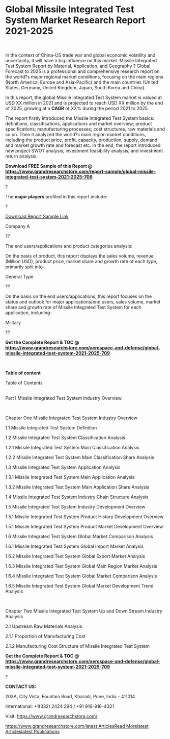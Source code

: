<h1>Global Missile Integrated Test System Market Research Report 2021-2025</h1><br/><p>In the context of China-US trade war and global economic volatility and uncertainty, it will have a big influence on this market. Missile Integrated Test System Report by Material, Application, and Geography ? Global Forecast to 2025 is a professional and comprehensive research report on the world?s major regional market conditions, focusing on the main regions (North America, Europe and Asia-Pacific) and the main countries (United States, Germany, United Kingdom, Japan, South Korea and China).</p>
 
 
 
 <p>In this report, the global Missile Integrated Test System market is valued at USD XX million in 2021 and is projected to reach USD XX million by the end of 2025, growing at a <strong>CAGR</strong> of XX% during the period 2021 to 2025.</p>
 
 
 
 <p>The report firstly introduced the Missile Integrated Test System basics: definitions, classifications, applications and market overview; product specifications; manufacturing processes; cost structures, raw materials and so on. Then it analyzed the world?s main region market conditions, including the product price, profit, capacity, production, supply, demand and market growth rate and forecast etc. In the end, the report introduced new project SWOT analysis, investment feasibility analysis, and investment return analysis.</p>
 
 
 
 <div><b>Download FREE Sample of this Report @ <a href="https://www.grandresearchstore.com/report-sample/global-missile-integrated-test-system-2021-2025-709">https://www.grandresearchstore.com/report-sample/global-missile-integrated-test-system-2021-2025-709</a></b></div>
 
 
 
 <p>? </p>
 
 
 
 <p>The <strong>major players</strong> profiled in this report include:</p>
 
 
 
 <p>? </p>
 
 
 
 <p><a href="https://www.grandresearchstore.com/mr-admin/report-sample/global-missile-integrated-test-system-2021-2025-709">Download Report Sample Link</a></p>
 
 
 
 <p>Company A</p>
 
 
 
 <p>??</p>
 
 
 
 <p>The end users/applications and product categories analysis:</p>
 
 
 
 <p>On the basis of product, this report displays the sales volume, revenue (Million USD), product price, market share and growth rate of each type, primarily split into-</p>
 
 
 
 <p>General Type</p>
 
 
 
 <p>??</p>
 
 
 
 <p>On the basis on the end users/applications, this report focuses on the status and outlook for major applications/end users, sales volume, market share and growth rate of Missile Integrated Test System for each application, including-</p>
 
 
 
 <p>Military</p>
 
 
 
 <p>??</p>
 
 
 
 <div><b>Get the Complete Report & TOC @ <a href="https://www.grandresearchstore.com/aerospace-and-defense/global-missile-integrated-test-system-2021-2025-709">https://www.grandresearchstore.com/aerospace-and-defense/global-missile-integrated-test-system-2021-2025-709</a></b></div>
 
 
 
 <p><br />
 
 <b>Table of content</b></p>
 
 
 
 <p>Table of Contents<br />
 
 <br />
 
 Part I Missile Integrated Test System Industry Overview<br />
 
 <br />
 
 Chapter One Missile Integrated Test System Industry Overview<br />
 
 1.1 Missile Integrated Test System Definition<br />
 
 1.2 Missile Integrated Test System Classification Analysis<br />
 
 1.2.1 Missile Integrated Test System Main Classification Analysis<br />
 
 1.2.2 Missile Integrated Test System Main Classification Share Analysis<br />
 
 1.3 Missile Integrated Test System Application Analysis<br />
 
 1.3.1 Missile Integrated Test System Main Application Analysis<br />
 
 1.3.2 Missile Integrated Test System Main Application Share Analysis<br />
 
 1.4 Missile Integrated Test System Industry Chain Structure Analysis<br />
 
 1.5 Missile Integrated Test System Industry Development Overview<br />
 
 1.5.1 Missile Integrated Test System Product History Development Overview<br />
 
 1.5.1 Missile Integrated Test System Product Market Development Overview<br />
 
 1.6 Missile Integrated Test System Global Market Comparison Analysis<br />
 
 1.6.1 Missile Integrated Test System Global Import Market Analysis<br />
 
 1.6.2 Missile Integrated Test System Global Export Market Analysis<br />
 
 1.6.3 Missile Integrated Test System Global Main Region Market Analysis<br />
 
 1.6.4 Missile Integrated Test System Global Market Comparison Analysis<br />
 
 1.6.5 Missile Integrated Test System Global Market Development Trend Analysis<br />
 
 <br />
 
 Chapter Two Missile Integrated Test System Up and Down Stream Industry Analysis<br />
 
 2.1 Upstream Raw Materials Analysis<br />
 
 2.1.1 Proportion of Manufacturing Cost<br />
 
 2.1.2 Manufacturing Cost Structure of Missile Integrated Test System</p>
 
 
 
 <div><b>Get the Complete Report & TOC @ <a href="https://www.grandresearchstore.com/aerospace-and-defense/global-missile-integrated-test-system-2021-2025-709">https://www.grandresearchstore.com/aerospace-and-defense/global-missile-integrated-test-system-2021-2025-709</a></b></div>
 
 
 
 <p>? </p>
 
 
 
 <p><b>CONTACT US:</b><br />
 
 203A, City Vista, Fountain Road, Kharadi, Pune, India - 411014<br />
 
 International: +1(332) 2424 294 / +91 916-916-4321<br />
 
 Visit: <a href="https://www.grandresearchstore.com/">https://www.grandresearchstore.com/</a><br />
 
 <a href="https://gyeongbokgung.com">https://www.grandresearchstore.com/</a><a href="https://hallyeomaritime.com">latest Articles</a><a href="https://jingwansa.com">Read More</a><a href="https://nguoiviet.jp/">latest Articles</a><a href="https://www.intelmarketresearch.com/">latest Publications</a></p>